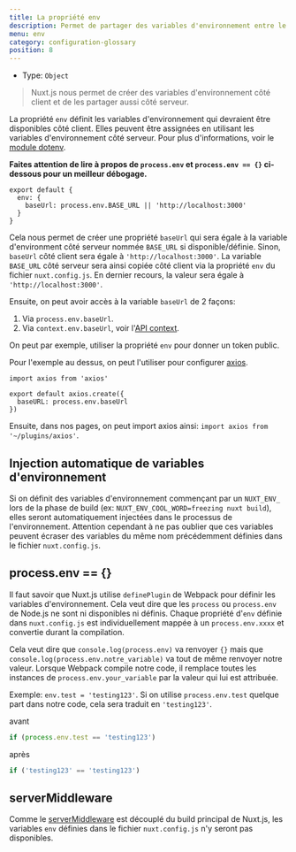 ```yaml
---
title: La propriété env
description: Permet de partager des variables d'environnement entre le client et le serveur.
menu: env
category: configuration-glossary
position: 8
---
```


- Type: `Object`

> Nuxt.js nous permet de créer des variables d'environnement côté client et de les partager aussi côté serveur.

La propriété `env` définit les variables d'environnement qui devraient être disponibles côté client. Elles peuvent être assignées en utilisant les variables d'environnement côté serveur. Pour plus d'informations, voir le [module dotenv](https://github.com/nuxt-community/dotenv-module).

**Faites attention de lire à propos de `process.env` et `process.env == {}` ci-dessous pour un meilleur débogage.**

```js{}[nuxt.config.js]
export default {
  env: {
    baseUrl: process.env.BASE_URL || 'http://localhost:3000'
  }
}
```

Cela nous permet de créer une propriété `baseUrl` qui sera égale à la variable d'environment côté serveur nommée `BASE_URL` si disponible/définie. Sinon, `baseUrl` côté client sera égale à `'http://localhost:3000'`. La variable `BASE_URL` côté serveur sera ainsi copiée côté client via la propriété `env` du fichier `nuxt.config.js`. En dernier recours, la valeur sera égale à `'http://localhost:3000'`.

Ensuite, on peut avoir accès à la variable `baseUrl` de 2 façons:

1. Via `process.env.baseUrl`.
2. Via `context.env.baseUrl`, voir l'[API context](/docs/2.x//internals-glossary/context).

On peut par exemple, utiliser la propriété `env` pour donner un token public.

Pour l'exemple au dessus, on peut l'utiliser pour configurer [axios](https://github.com/mzabriskie/axios).

```js{}[plugins/axios.js]
import axios from 'axios'

export default axios.create({
  baseURL: process.env.baseUrl
})
```

Ensuite, dans nos pages, on peut import axios ainsi: `import axios from '~/plugins/axios'`.

## Injection automatique de variables d'environnement

Si on définit des variables d'environnement commençant par un `NUXT_ENV_` lors de la phase de build (ex: `NUXT_ENV_COOL_WORD=freezing nuxt build`), elles seront automatiquement injectées dans le processus de l'environnement. Attention cependant à ne pas oublier que ces variables peuvent écraser des variables du même nom précédemment définies dans le fichier `nuxt.config.js`.

## process.env == {}

Il faut savoir que Nuxt.js utilise `definePlugin` de Webpack pour définir les variables d'environnement. Cela veut dire que les `process` ou `process.env` de Node.js ne sont ni disponibles ni définis. Chaque propriété d'`env` définie dans `nuxt.config.js` est individuellement mappée à un `process.env.xxxx` et convertie durant la compilation.

Cela veut dire que `console.log(process.env)` va renvoyer `{}` mais que `console.log(process.env.notre_variable)` va tout de même renvoyer notre valeur. Lorsque Webpack compile notre code, il remplace toutes les instances de `process.env.your_variable` par la valeur qui lui est attribuée.

Exemple: `env.test = 'testing123'`. Si on utilise `process.env.test` quelque part dans notre code, cela sera traduit en `'testing123'`.

avant

```js
if (process.env.test == 'testing123')
```

après

```js
if ('testing123' == 'testing123')
```

## serverMiddleware

Comme le [serverMiddleware](/docs/2.x//configuration-glossary/configuration-servermiddleware) est découplé du build principal de Nuxt.js, les variables `env` définies dans le fichier `nuxt.config.js` n'y seront pas disponibles.
